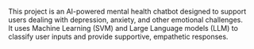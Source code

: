 This project is an AI-powered mental health chatbot designed to support users dealing with depression, anxiety, and other emotional challenges.  
It uses Machine Learning (SVM) and Large Language  models (LLM) to classify user inputs and provide supportive, empathetic responses.
